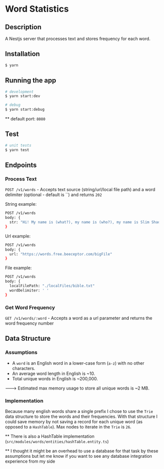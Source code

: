 # Word Statistics

## Description

A Nestjs server that processes text and stores frequency for each word.

## Installation

```bash
$ yarn
```

## Running the app

```bash
# development
$ yarn start:dev

# debug
$ yarn start:debug
```

\*\* default port: `8080`

## Test

```bash
# unit tests
$ yarn test
```

## Endpoints

### Process Text

`POST /v1/words` - Accepts text source (string/url/local file path) and a word delimiter (optional - default is ``) and returns `202`

String example:

```bash
POST /v1/words
body: {
  str: "Hi! My name is (what?), my name is (who?), my name is Slim Shady"
}
```

Url example:

```bash
POST /v1/words
body: {
  url: "https://words.free.beeceptor.com/bigFile"
}
```

File example:

```bash
POST /v1/words
body: {
  localFilePath: "./localFiles/bible.txt"
  wordDelimiter: ' '
}
```

### Get Word Frequency

`GET /v1/words/:word` - Accepts a word as a url parameter and returns the word frequency number

## Data Structure

### Assumptions

- A `word` is an English word in a lower-case form (`a-z`) with no other characters.
- An average word length in English is ~10.
- Total unique words in English is ~200,000.

---> Estimated max memory usage to store all unique words is ~2 MB.

### Implementation

Because many english words share a single prefix I chose to use the `Trie` data structure to store the words and their frequencies.
With that structure I could save memory by not saving a record for each unique word (as opposed to a `HashTable`).
Max nodes to iterate in the `Trie` is `26`.

** There is also a HashTable implementation (`src/modules/words/entities/hashTable.entity.ts`)

\*\* I thought it might be an overhead to use a database for that task by these assumptions
but let me know if you want to see any database integration experience from my side
